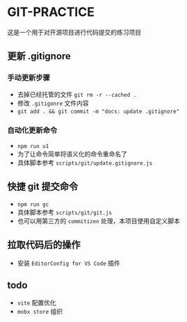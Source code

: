 # GIT-PRACTICE

这是一个用于对开源项目进行代码提交的练习项目
## 更新 .gitignore

### 手动更新步骤

- 去掉已经托管的文件 `git rm -r --cached .`
- 修改 `.gitigonre` 文件内容
- `git add . && git commit -m "docs: update .gitignore"`

### 自动化更新命令

- `npm run u1`
- 为了让命令简单将语义化的命令重命名了
- 具体脚本参考 `scripts/git/update.gitignore.js`

## 快捷 git 提交命令

- `npm run gc`
- 具体脚本参考 `scripts/git/git.js`
- 也可以用第三方的 `commitizen` 处理，本项目使用自定义脚本

## 拉取代码后的操作

- 安装 `EditorConfig for VS Code` 插件

## todo

- `vite` 配置优化
- `mobx store` 组织
